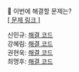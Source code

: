 👻 이번에 해결할 문제는? <br>
[[ 문제 링크 ]](https://school.programmers.co.kr/learn/courses/30/lessons/12947)

신민규: [해결 코드](https://github.com/uykm/algorithm-codes-java/tree/main/%ED%94%84%EB%A1%9C%EA%B7%B8%EB%9E%98%EB%A8%B8%EC%8A%A4/1/12947.%E2%80%85%ED%95%98%EC%83%A4%EB%93%9C%E2%80%85%EC%88%98) <br>
강혜림: [해결 코드]() <br>
권현욱: [해결 코드]() <br>
최명후: [해결 코드](https://github.com/daniel4510/Algorithm/blob/main/%ED%94%84%EB%A1%9C%EA%B7%B8%EB%9E%98%EB%A8%B8%EC%8A%A4/1/12947.%E2%80%85%ED%95%98%EC%83%A4%EB%93%9C%E2%80%85%EC%88%98/%ED%95%98%EC%83%A4%EB%93%9C%E2%80%85%EC%88%98.java)
